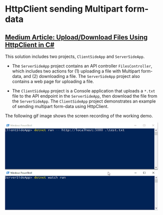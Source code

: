 # HttpClient sending Multipart form-data

## [Medium Article: Upload/Download Files Using HttpClient in C#](https://codeburst.io/upload-download-files-using-httpclient-in-c-f29051dea40c)

This solution includes two projects, `ClientSideApp` and `ServerSideApp`.

- The `ServerSideApp` project contains an API controller `FilesController`, which includes two actions for (1) uploading a file with Multipart form-data, and (2) downloading a file. The `ServerSideApp` project also contains a web page for uploading a file.

- The `ClientSideApp` project is a Console application that uploads a `*.txt` file to the API endpoint in the `ServerSideApp`, then download the file from the `ServerSideApp`. The `ClientSideApp` project demonstrates an example of sending multipart form-data using HttpClient.

The following gif image shows the screen recording of the working demo.

![httpclinet-file-upload-download](./httpclient-file-upload-download.gif)

